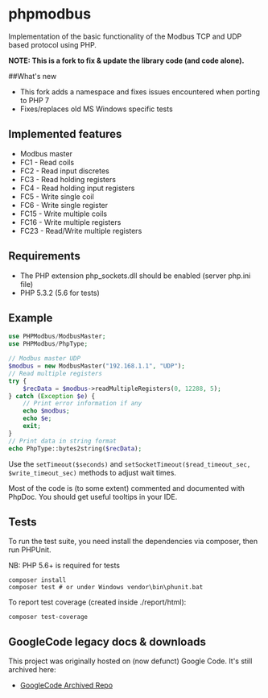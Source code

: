 # phpmodbus

Implementation of the basic functionality of the Modbus TCP and UDP based protocol using PHP. 

**NOTE: This is a fork to fix & update the library code (and code alone).**

##What's new

* This fork adds a namespace and fixes issues encountered when porting to PHP 7
* Fixes/replaces old MS Windows specific tests

## Implemented features

 * Modbus master
 * FC1 - Read coils 
 * FC2 - Read input discretes
 * FC3 - Read holding registers 
 * FC4 - Read holding input registers 
 * FC5 - Write single coil 
 * FC6 - Write single register
 * FC15 - Write multiple coils
 * FC16 - Write multiple registers
 * FC23 - Read/Write multiple registers


## Requirements

 * The PHP extension php_sockets.dll should be enabled (server php.ini file)
 * PHP 5.3.2 (5.6 for tests)

 
## Example

```php
use PHPModbus/ModbusMaster; 
use PHPModbus/PhpType; 

// Modbus master UDP
$modbus = new ModbusMaster("192.168.1.1", "UDP"); 
// Read multiple registers
try {
    $recData = $modbus->readMultipleRegisters(0, 12288, 5); 
} catch (Exception $e) {
    // Print error information if any
    echo $modbus;
    echo $e;
    exit;
}
// Print data in string format
echo PhpType::bytes2string($recData); 
```

Use the `setTimeout($seconds)` and `setSocketTimeout($read_timeout_sec, $write_timeout_sec)` methods to adjust wait times.

Most of the code is (to some extent) commented and documented with PhpDoc. You should get useful tooltips in your IDE.

## Tests

To run the test suite, you need install the dependencies via composer, then
run PHPUnit. 

NB: PHP 5.6+ is required for tests

    composer install
    composer test # or under Windows vendor\bin\phunit.bat
    
To report test coverage (created inside ./report/html):

    composer test-coverage

## GoogleCode legacy docs & downloads

This project was originally hosted on (now defunct) Google Code. It's still archived here:

* [GoogleCode Archived Repo](http://code.google.com/p/phpmodbus)

